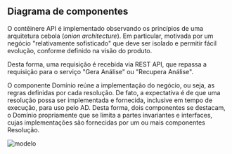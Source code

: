 ## Diagrama de componentes

O contêinere API é implementado observando os princípios de uma
arquitetura cebola (_onion architecture_). Em particular, motivada
por um negócio "relativamente sofisticado" que deve ser isolado e
permitir fácil evolução, conforme definido na visão do produto.

Desta forma, uma requisição é recebida via REST API, que repassa
a requisição para o serviço "Gera Análise" ou "Recupera Análise".

O componente Domínio reúne a implementação do negócio, ou seja,
as regras definidas por cada resolução. De fato, a expectativa é
de que uma resolução possa ser implementada e fornecida, inclusive
em tempo de execução, para uso pelo AD. Desta forma, dois componentes
se destacam, o Domínio propriamente que se limita a partes invariantes
e interfaces, cujas implementações são fornecidas por um ou mais
componentes Resolução.

![modelo](http://www.plantuml.com/plantuml/proxy?cache=no&src=https://raw.githubusercontent.com/kyriosdata/docente-inf/main/documentacao/diagramas/c4-component.puml)
